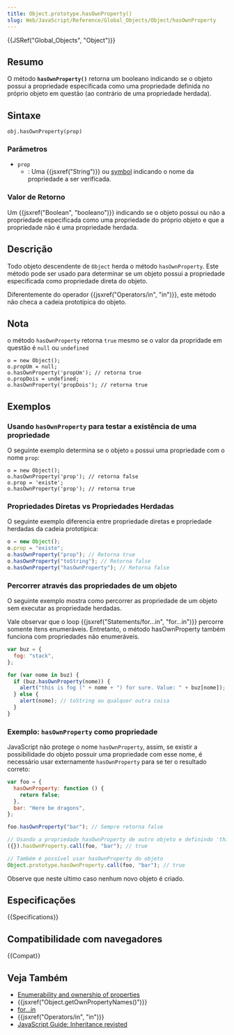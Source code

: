 ```yaml
---
title: Object.prototype.hasOwnProperty()
slug: Web/JavaScript/Reference/Global_Objects/Object/hasOwnProperty
---
```


{{JSRef("Global_Objects", "Object")}}

## Resumo

O método **`hasOwnProperty()`** retorna um booleano indicando se o objeto possui a propriedade especificada como uma propriedade definida no próprio objeto em questão (ao contrário de uma propriedade herdada).

## Sintaxe

```
obj.hasOwnProperty(prop)
```

### Parâmetros

- `prop`
  - : Uma {{jsxref("String")}} ou [symbol](/pt-BR/docs/Glossary/Symbol) indicando o nome da propriedade a ser verificada.

### Valor de Retorno

Um {{jsxref("Boolean", "booleano")}} indicando se o objeto possui ou não a propriedade especificada como uma propriedade do próprio objeto e que a propriedade não é uma propriedade herdada.

## Descrição

Todo objeto descendente de `Object` herda o método `hasOwnProperty`. Este método pode ser usado para determinar se um objeto possui a propriedade especificada como propriedade direta do objeto.

Diferentemente do operador {{jsxref("Operators/in", "in")}}, este método não checa a cadeia prototípica do objeto.

## Nota

o método `hasOwnProperty` retorna `true` mesmo se o valor da propridade em questão é `null` ou `undefined`

```
o = new Object();
o.propUm = null;
o.hasOwnProperty('propUm'); // retorna true
o.propDois = undefined;
o.hasOwnProperty('propDois'); // retorna true
```

## Exemplos

### Usando `hasOwnProperty` para testar a existência de uma propriedade

O seguinte exemplo determina se o objeto `o` possui uma propriedade com o nome `prop`:

```
o = new Object();
o.hasOwnProperty('prop'); // retorna false
o.prop = 'existe';
o.hasOwnProperty('prop'); // retorna true
```

### Propriedades Diretas vs Propriedades Herdadas

O seguinte exemplo diferencia entre propriedade diretas e propriedade herdadas da cadeia prototípica:

```js
o = new Object();
o.prop = "existe";
o.hasOwnProperty("prop"); // Retorna true
o.hasOwnProperty("toString"); // Retorna false
o.hasOwnProperty("hasOwnProperty"); // Retorna false
```

### Percorrer através das propriedades de um objeto

O seguinte exemplo mostra como percorrer as propriedade de um objeto sem executar as propriedade herdadas.

Vale observar que o loop {{jsxref("Statements/for...in", "for...in")}} percorre somente itens enumeráveis. Entretanto, o método hasOwnProperty também funciona com propriedades não enumeráveis.

```js
var buz = {
  fog: "stack",
};

for (var nome in buz) {
  if (buz.hasOwnProperty(nome)) {
    alert("this is fog (" + nome + ") for sure. Value: " + buz[nome]);
  } else {
    alert(nome); // toString ou qualquer outra coisa
  }
}
```

### Exemplo: `hasOwnProperty` como propriedade

JavaScript não protege o nome `hasOwnProperty`, assim, se existir a possibilidade do objeto possuir uma propriedade com esse nome, é necessário usar externamente `hasOwnProperty` para se ter o resultado correto:

```js
var foo = {
  hasOwnProperty: function () {
    return false;
  },
  bar: "Here be dragons",
};

foo.hasOwnProperty("bar"); // Sempre retorna false

// Usando a propriedade hasOwnProperty de outro objeto e definindo 'this' como foo
({}).hasOwnProperty.call(foo, "bar"); // true

// Também é possível usar hasOwnProperty do objeto
Object.prototype.hasOwnProperty.call(foo, "bar"); // true
```

Observe que neste ultimo caso nenhum novo objeto é criado.

## Especificações

{{Specifications}}

## Compatibilidade com navegadores

{{Compat}}

## Veja Também

- [Enumerability and ownership of properties](/pt-BR/docs/Enumerability_and_ownership_of_properties)
- {{jsxref("Object.getOwnPropertyNames()")}}
- [for...in](/pt-BR/docs/Web/JavaScript/Reference/Statements/for...in)
- {{jsxref("Operators/in", "in")}}
- [JavaScript Guide: Inheritance revisted](/pt-BR/docs/Web/JavaScript/Guide/Inheritance_Revisited)
